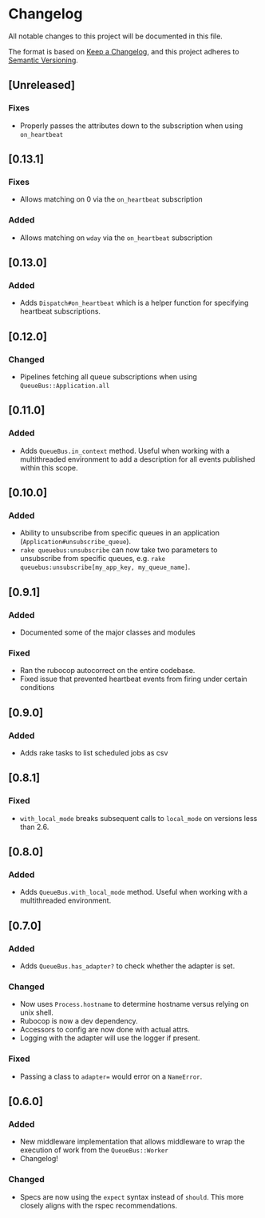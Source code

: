 # Changelog
All notable changes to this project will be documented in this file.

The format is based on [Keep a Changelog](https://keepachangelog.com/en/1.0.0/),
and this project adheres to [Semantic Versioning](https://semver.org/spec/v2.0.0.html).

## [Unreleased]

### Fixes

- Properly passes the attributes down to the subscription when using `on_heartbeat`

## [0.13.1]

### Fixes

- Allows matching on 0 via the `on_heartbeat` subscription

### Added

- Allows matching on `wday` via the `on_heartbeat` subscription

## [0.13.0]

### Added

- Adds `Dispatch#on_heartbeat` which is a helper function for specifying heartbeat subscriptions.

## [0.12.0]

### Changed
- Pipelines fetching all queue subscriptions when using `QueueBus::Application.all`

## [0.11.0]

### Added

- Adds `QueueBus.in_context` method. Useful when working with a multithreaded environment to add a description for all events published within this scope.

## [0.10.0]

### Added
- Ability to unsubscribe from specific queues in an application (`Application#unsubscribe_queue`).
- `rake queuebus:unsubscribe` can now take two parameters to unsubscribe from specific queues, e.g. `rake queuebus:unsubscribe[my_app_key, my_queue_name]`.

## [0.9.1]

### Added
- Documented some of the major classes and modules

### Fixed
- Ran the rubocop autocorrect on the entire codebase.
- Fixed issue that prevented heartbeat events from firing under certain conditions

## [0.9.0]

### Added
- Adds rake tasks to list scheduled jobs as csv

## [0.8.1]

### Fixed
- `with_local_mode` breaks subsequent calls to `local_mode` on versions less than 2.6.

## [0.8.0]

### Added
- Adds `QueueBus.with_local_mode` method. Useful when working with a multithreaded environment.

## [0.7.0]

### Added
- Adds `QueueBus.has_adapter?` to check whether the adapter is set.

### Changed
- Now uses `Process.hostname` to determine hostname versus relying on unix shell.
- Rubocop is now a dev dependency.
- Accessors to config are now done with actual attrs.
- Logging with the adapter will use the logger if present.

### Fixed
- Passing a class to `adapter=` would error on a `NameError`.

## [0.6.0]

### Added
- New middleware implementation that allows middleware to wrap the execution of work from the `QueueBus::Worker`
- Changelog!

### Changed
- Specs are now using the `expect` syntax instead of `should`. This more closely aligns with the rspec recommendations.
